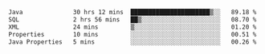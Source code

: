 <!--START_SECTION:waka-->

```txt
Java              30 hrs 12 mins  ██████████████████████▒░░   89.18 %
SQL               2 hrs 56 mins   ██▒░░░░░░░░░░░░░░░░░░░░░░   08.70 %
XML               24 mins         ▒░░░░░░░░░░░░░░░░░░░░░░░░   01.20 %
Properties        10 mins         ░░░░░░░░░░░░░░░░░░░░░░░░░   00.51 %
Java Properties   5 mins          ░░░░░░░░░░░░░░░░░░░░░░░░░   00.26 %
```

<!--END_SECTION:waka-->
